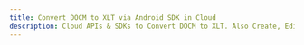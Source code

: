 ---title: Convert DOCM to XLT via Android SDK in Clouddescription: Cloud APIs & SDKs to Convert DOCM to XLT. Also Create, Edit & Render Microsoft Word & OpenOffice documents in the Cloud.---